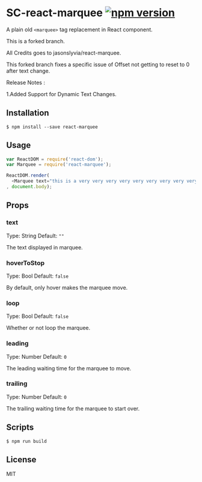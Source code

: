 # SC-react-marquee [![npm version](https://badge.fury.io/js/react-marquee.svg)](http://badge.fury.io/js/react-marquee)

A plain old `<marquee>` tag replacement in React component.

This is a forked branch.

All Credits goes to jasonslyvia/react-marquee.

This forked branch fixes a specific issue of Offset not getting to reset to 0 after text change.

Release Notes :

1.Added Support for Dynamic Text Changes.

## Installation

```
$ npm install --save react-marquee
```

## Usage

```javascript
var ReactDOM = require('react-dom');
var Marquee = require('react-marquee');

ReactDOM.render(
  <Marquee text="this is a very very very very very very very very very very very very very very very very long text" />
, document.body);
```

## Props

### text

Type: String Default: `""`

The text displayed in marquee.

### hoverToStop

Type: Bool Default: `false`

By default, only hover makes the marquee move.

### loop

Type: Bool Default: `false`

Whether or not loop the marquee.

### leading

Type: Number Default: `0`

The leading waiting time for the marquee to move.

### trailing

Type: Number Default: `0`

The trailing waiting time for the marquee to start over.

## Scripts

```
$ npm run build
```

## License

MIT
